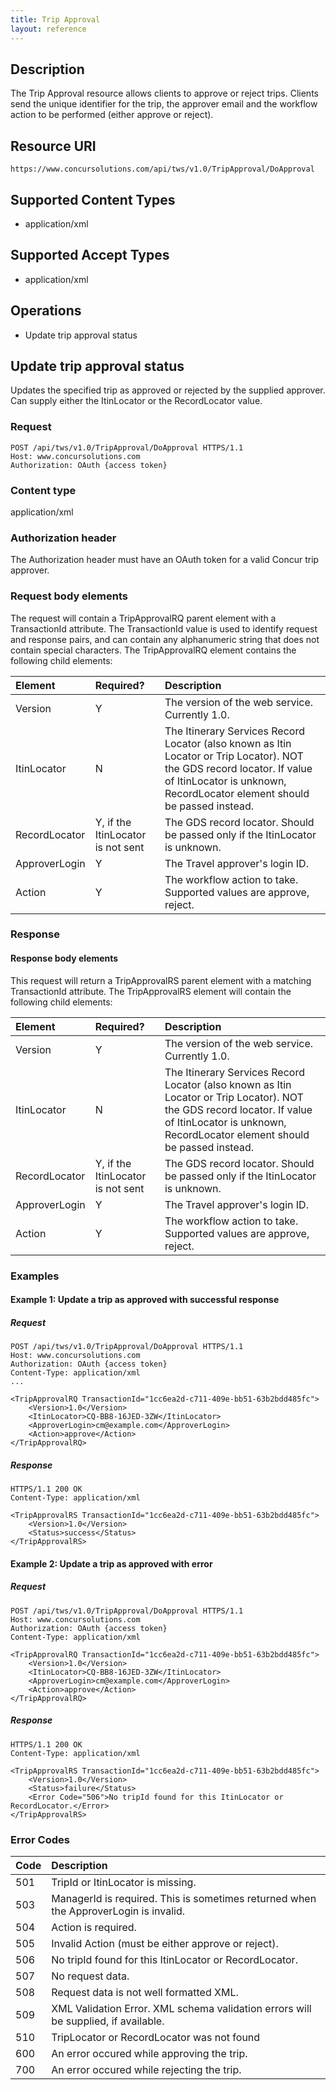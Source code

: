 ```yaml
---
title: Trip Approval
layout: reference
---
```



## Description
The Trip Approval resource allows clients to approve or reject trips. Clients send the unique identifier for the trip, the approver email and the workflow action to be performed (either approve or reject).

## Resource URI

    https://www.concursolutions.com/api/tws/v1.0/TripApproval/DoApproval

## Supported Content Types
* application/xml

## Supported Accept Types
* application/xml

## Operations
* Update trip approval status

## Update trip approval status

Updates the specified trip as approved or rejected by the supplied approver. Can supply either the ItinLocator or the RecordLocator value.

### Request

```http
POST /api/tws/v1.0/TripApproval/DoApproval HTTPS/1.1
Host: www.concursolutions.com
Authorization: OAuth {access token}
```

### Content type
application/xml

### Authorization header
The Authorization header must have an OAuth token for a valid Concur trip approver.

### Request body elements
The request will contain a TripApprovalRQ parent element with a TransactionId attribute. The TransactionId value is used to identify request and response pairs, and can contain any alphanumeric string that does not contain special characters. The TripApprovalRQ element contains the following child elements:

| Element | Required? | Description |
|:---------|:--------------------------------|:-------------|
| Version |	Y |	The version of the web service. Currently 1.0. |
| ItinLocator |	N |	The Itinerary Services Record Locator (also known as Itin Locator or Trip Locator). NOT the GDS record locator. If value of ItinLocator is unknown, RecordLocator element should be passed instead. |
| RecordLocator |	Y, if the ItinLocator is not sent |	The GDS record locator. Should be passed only if the ItinLocator is unknown. |
| ApproverLogin |	Y |	The Travel approver's login ID. |
| Action |	Y	| The workflow action to take. Supported values are approve, reject. |

### Response

#### Response body elements
This request will return a TripApprovalRS parent element with a matching TransactionId attribute. The TripApprovalRS element will contain the following child elements:

|  Element |  Required? |  Description |
|:----------|:---------------------------------|:--------------|
|  Version |  Y |  The version of the web service. Currently 1.0. |
|  ItinLocator |  N |  The Itinerary Services Record Locator (also known as Itin Locator or Trip Locator). NOT the GDS record locator. If value of ItinLocator is unknown, RecordLocator element should be passed instead. |
|  RecordLocator |  Y, if the ItinLocator is not sent |  The GDS record locator. Should be passed only if the ItinLocator is unknown. |
|  ApproverLogin |  Y |  The Travel approver's login ID. |
|  Action |  Y |  The workflow action to take. Supported values are approve, reject. |

### Examples

#### Example 1: Update a trip as approved with successful response

##### Request

```http
POST /api/tws/v1.0/TripApproval/DoApproval HTTPS/1.1
Host: www.concursolutions.com
Authorization: OAuth {access token}
Content-Type: application/xml
...

<TripApprovalRQ TransactionId="1cc6ea2d-c711-409e-bb51-63b2bdd485fc">
    <Version>1.0</Version>
    <ItinLocator>CQ-BB8-16JED-3ZW</ItinLocator>
    <ApproverLogin>cm@example.com</ApproverLogin>
    <Action>approve</Action>
</TripApprovalRQ>
```

##### Response

```http
HTTPS/1.1 200 OK
Content-Type: application/xml

<TripApprovalRS TransactionId="1cc6ea2d-c711-409e-bb51-63b2bdd485fc">
    <Version>1.0</Version>
    <Status>success</Status>
</TripApprovalRS>
```

#### Example 2: Update a trip as approved with error

##### Request

```http
POST /api/tws/v1.0/TripApproval/DoApproval HTTPS/1.1
Host: www.concursolutions.com
Authorization: OAuth {access token}
Content-Type: application/xml

<TripApprovalRQ TransactionId="1cc6ea2d-c711-409e-bb51-63b2bdd485fc">
    <Version>1.0</Version>
    <ItinLocator>CQ-BB8-16JED-3ZW</ItinLocator>
    <ApproverLogin>cm@example.com</ApproverLogin>
    <Action>approve</Action>
</TripApprovalRQ>
```

##### Response

```http
HTTPS/1.1 200 OK
Content-Type: application/xml

<TripApprovalRS TransactionId="1cc6ea2d-c711-409e-bb51-63b2bdd485fc">
    <Version>1.0</Version>
    <Status>failure</Status>
    <Error Code="506">No tripId found for this ItinLocator or RecordLocator.</Error>
</TripApprovalRS>
```


###  Error Codes

|  Code |  Description |
|:-------|:--------------|
|  501 |  TripId or ItinLocator is missing. |
|  503 |  ManagerId is required. This is sometimes returned when the ApproverLogin is invalid. |
|  504 |  Action is required. |
|  505 |  Invalid Action (must be either approve or reject). |
|  506 |  No tripId found for this ItinLocator or RecordLocator. |
|  507 |  No request data. |
|  508 |  Request data is not well formatted XML. |
|  509 |  XML Validation Error. XML schema validation errors will be supplied, if available. |
|  510 |  TripLocator or RecordLocator was not found |
|  600 |  An error occured while approving the trip. |
|  700 |  An error occured while rejecting the trip. |
